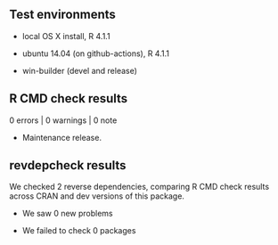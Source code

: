 ## Test environments

* local OS X install, R 4.1.1

* ubuntu 14.04 (on github-actions), R 4.1.1

* win-builder (devel and release)

## R CMD check results

0 errors | 0 warnings | 0 note

  - Maintenance release.

## revdepcheck results

We checked 2 reverse dependencies, comparing R CMD check results across CRAN and
dev versions of this package.

 * We saw 0 new problems

 * We failed to check 0 packages
